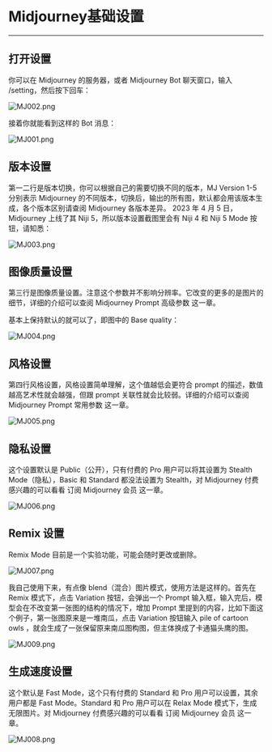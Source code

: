# Midjourney基础设置
---
## 打开设置

你可以在 Midjourney 的服务器，或者 Midjourney Bot 聊天窗口，输入 /setting，然后按下回车：

![MJ002.png](https://cdn.jsdelivr.net/gh/misu198/Midjourney@main/guge/4823c0d1f43bee51713349873.png_q900)

接着你就能看到这样的 Bot 消息：

![MJ001.png](https://cdn.jsdelivr.net/gh/misu198/Midjourney@main/guge/fc3037bf2f9fe451713349873.png_q900)

## 版本设置

第一二行是版本切换，你可以根据自己的需要切换不同的版本，MJ Version 1-5 分别表示 Midjourney 的不同版本，切换后，输出的所有图，默认都会用该版本生成，各个版本区别请查阅 Midjourney 各版本差异。 2023 年 4 月 5 日，Midjourney 上线了其 Niji 5，所以版本设置截图里会有 Niji 4 和 Niji 5 Mode 按钮，请知悉：

![MJ003.png](https://cdn.jsdelivr.net/gh/misu198/Midjourney@main/guge/ec2a6710ef0a55e1713349891.png_q900)

## 图像质量设置

第三行是图像质量设置。注意这个参数并不影响分辨率。它改变的更多的是图片的细节，详细的介绍可以查阅 Midjourney Prompt 高级参数 这一章。

基本上保持默认的就可以了，即图中的 Base quality：

![MJ004.png](https://cdn.jsdelivr.net/gh/misu198/Midjourney@main/guge/0f94adad873bc431713349898.png_q900)

## 风格设置

第四行风格设置，风格设置简单理解，这个值越低会更符合 prompt 的描述，数值越高艺术性就会越强，但跟 prompt 关联性就会比较弱。详细的介绍可以查阅 Midjourney Prompt 常用参数 这一章。

![MJ005.png](https://cdn.jsdelivr.net/gh/misu198/Midjourney@main/guge/3b29e4b3266167e1713349904.png_q900)

## 隐私设置

这个设置默认是 Public（公开），只有付费的 Pro 用户可以将其设置为 Stealth Mode（隐私），Basic 和 Standard 都没法设置为 Stealth，对 Midjourney 付费感兴趣的可以看看 订阅 Midjourney 会员 这一章。

![MJ006.png](https://cdn.jsdelivr.net/gh/misu198/Midjourney@main/guge/0bcbf87cda8d1713349910.png_q900)

## Remix 设置

Remix Mode 目前是一个实验功能，可能会随时更改或删除。

![MJ007.png](https://cdn.jsdelivr.net/gh/misu198/Midjourney@main/guge/c2428eb06617b911713349917.png_q900)

我自己使用下来，有点像 blend（混合）图片模式，使用方法是这样的。首先在 Remix 模式下，点击 Variation 按钮，会弹出一个 Prompt 输入框，输入完后，模型会在不改变第一张图的结构的情况下，增加 Prompt 里提到的内容，比如下面这个例子，第一张图原来是一堆南瓜，点击 Variation 按钮输入 pile of cartoon owls ，就会生成了一张保留原来南瓜图构图，但主体换成了卡通猫头鹰的图。

![MJ009.png](https://cdn.jsdelivr.net/gh/misu198/Midjourney@main/guge/fcff689d6a2c6cf1713349927.png_q900)

## 生成速度设置

这个默认是 Fast Mode，这个只有付费的 Standard 和 Pro 用户可以设置，其余用户都是 Fast Mode。Standard 和 Pro 用户可以在 Relax Mode 模式下，生成无限图片。对 Midjourney 付费感兴趣的可以看看 订阅 Midjourney 会员 这一章。

![MJ008.png](https://cdn.jsdelivr.net/gh/misu198/Midjourney@main/guge/c212a737589e0df17133498751713349933.png_q900)